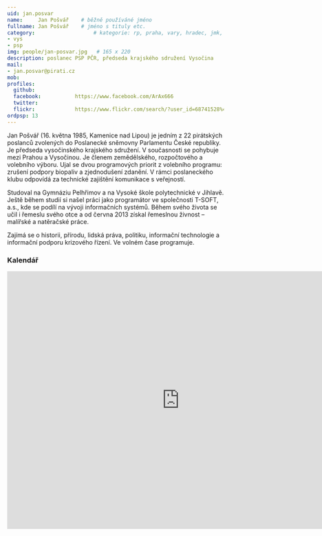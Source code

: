 ```yaml
---
uid: jan.posvar
name:     Jan Pošvář  	# běžně používáné jméno
fullname: Jan Pošvář  	# jméno s tituly etc.
category:                 	# kategorie: rp, praha, vary, hradec, jmk, senat
- vys
- psp
img: people/jan-posvar.jpg   # 165 x 220
description: poslanec PSP PČR, předseda krajského sdružení Vysočina            	# kratký popis, max 160 znaků
mail:
- jan.posvar@pirati.cz
mob:			  
profiles:
  github:                 
  facebook: 		  https://www.facebook.com/ArAx666
  twitter: 		  
  flickr:     		  https://www.flickr.com/search/?user_id=68741528%40N03&sort=date-taken-desc&text=jan%20po%C5%A1v%C3%A1%C5%99&view_all=1
ordpsp: 13
---
```


Jan Pošvář (16. května 1985, Kamenice nad Lipou) je jedním z 22 pirátských poslanců zvolených do Poslanecké sněmovny Parlamentu České republiky. Je předseda vysočinského krajského sdružení. V současnosti se pohybuje mezi Prahou a Vysočinou.
Je členem zemědělského, rozpočtového a volebního výboru. Ujal se dvou programových priorit z volebního programu: zrušení podpory biopaliv a zjednodušení zdanění.
V rámci poslaneckého klubu odpovídá za technické zajištění komunikace s veřejností.

Studoval na Gymnáziu Pelhřimov a na Vysoké škole polytechnické v Jihlavě. Ještě během studií si našel práci jako programátor ve společnosti T-SOFT, a.s., kde se podílí na vývoji informačních systémů. Během svého života se učil i řemeslu svého otce a od června 2013 získal řemeslnou živnost – malířské a natěračské práce.

Zajímá se o historii, přírodu, lidská práva, politiku, informační technologie a informační podporu krizového řízení. Ve volném čase programuje.  
 
### Kalendář
<iframe src="https://calendar.google.com/calendar/embed?mode=WEEK&amp;height=600&amp;wkst=1&amp;bgcolor=%23FFFFFF&amp;src=3jlgg8p8nnj3k6t1gduajv0m1g%40group.calendar.google.com&amp;color=%23865A5A&amp;ctz=Europe%2FPrague" style="border-width:0" width="800" height="600" frameborder="0" scrolling="no"></iframe>

